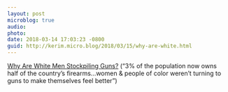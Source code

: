 ```yaml
---
layout: post
microblog: true
audio: 
photo: 
date: 2018-03-14 17:03:23 -0800
guid: http://kerim.micro.blog/2018/03/15/why-are-white.html
---
```

[Why Are White Men Stockpiling Guns?](http://blogs.scientificamerican.com/observations/why-are-white-men-stockpiling-guns/) (“3% of the population now owns half of the country’s firearms…women & people of color weren’t turning to guns to make themselves feel better”)
